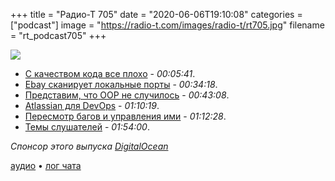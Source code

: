 +++
title = "Радио-Т 705"
date = "2020-06-06T19:10:08"
categories = ["podcast"]
image = "https://radio-t.com/images/radio-t/rt705.jpg"
filename = "rt_podcast705"
+++

![](https://radio-t.com/images/radio-t/rt705.jpg)

- [С качеством кода все плохо](https://news.ycombinator.com/item?id=23426574) - *00:05:41*.
- [Ebay сканирует локальные порты](https://blog.nem.ec/2020/05/24/ebay-port-scanning/) - *00:34:18*.
- [Представим, что OOP не случилось](https://www.johndcook.com/blog/2020/05/15/pretending-oop-never-happened/) - *00:43:08*.
- [Atlassian для DevOps](https://consent.yahoo.com/collectConsent?sessionId=3_cc-session_eac7add6-1544-4fd8-8524-11599ecd10e7&lang=de-DE&inline=false) - *01:10:19*.
- [Пересмотр багов и управления ими](https://almad.blog/essays/no-bugs-just-todos/) - *01:12:28*.
- [Темы слушателей](https://radio-t.com/p/2020/06/03/prep-705/) - *01:54:00*.

*Спонсор этого выпуска [DigitalOcean](https://www.digitalocean.com)*


[аудио](https://cdn.radio-t.com/rt_podcast705.mp3) • [лог чата](https://chat.radio-t.com/logs/radio-t-705.html)
<audio src="https://cdn.radio-t.com/rt_podcast705.mp3" preload="none"></audio>
